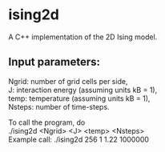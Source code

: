 # ising2d
A C++ implementation of the 2D Ising model. 

## Input parameters:
Ngrid: number of grid cells per side,  
J: interaction energy (assuming units kB = 1),  
temp: temperature (assuming units kB = 1),  
Nsteps: number of time-steps.  

To call the program, do  
./ising2d \<Ngrid\> \<J\> \<temp\> \<Nsteps\>  
Example call: ./ising2d 256 1 1.22 1000000